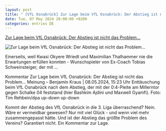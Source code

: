 ```yaml
---
layout: post
title: " [VfL Osnabrück] Zur Lage beim VfL Osnabrück: Der Abstieg ist nicht das Problem..."
date: Tue, 07 May 2024 20:00:00 +0200
categories: entries DE
---
```

[Zur Lage beim VfL Osnabrück: Der Abstieg ist nicht das Problem...](https://www.noz.de/sport/vfl-osnabrueck/artikel/zur-lage-beim-vfl-osnabrueck-der-abstieg-ist-nicht-das-problem-46973515)

![Zur Lage beim VfL Osnabrück: Der Abstieg ist nicht das Problem...](https://images.noz-mhn.de/img/46973535/crop/cbase_16_9-w1200/600896648/22927141/dpa-5fb14e00f02a352e.jpg)

Einerseits, weil Kwasi Okyere Wriedt und Maximilian Thalhammer nie die Erwartungen erfüllen konnten - Wunschspieler von Ex-Coach Tobias Schweinsteiger, der mit ...

Kommentar Zur Lage beim VfL Osnabrück: Der Abstieg ist nicht das Problem... Meinung – Benjamin Kraus | 08.05.2024, 15:23 Uhr Enttäuschung beim VfL Osnabrück nach dem Abstieg, der mit der 0:4-Pleite am Millerntor gegen Schalke 04 feststand (hier Bashkim Ajdini und Maxwell Gyamfi). Foto: Tim Rehbein/dpa up-down up-down

Kommt der Abstieg des VfL Osnabrück in die 3. Liga überraschend? Nein. Wäre er vermeidbar gewesen? Nur mit viel Glück - und wenn viel mehr zusammengepasst hätte. Und ist der Abstieg das größte Problem des Vereins? Garantiert nicht. Ein Kommentar zur Lage.

